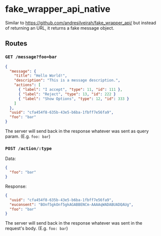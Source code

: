 # fake_wrapper_api_native

Similar to https://github.com/andresilveirah/fake_wrapper_api/ but instead of returning an URL, it returns a fake message object.

## Routes

### `GET /message?foo=bar`

```json
{
  "message": {
    "title": "Hello World!",
    "description": "This is a message description.",
    "actions": [
      { "label": "I accept", "type": 11, "id": 111 },
      { "label": "Reject", "type": 13, "id": 222 }
      { "label": "Show Options", "type": 12, "id": 333 }
    ]
  },
  "uuid": "cfa454f8-635b-43e5-b6ba-1fbff7e56fa9",
  "foo": "bar"
}
```

The server will send back in the response whatever was sent as query param. (E.g. `foo: bar`)

### `POST /action/:type`

Data:
```json
{
  "foo": "bar"
}
```

Response:

```json
{
  "uuid": "cfa454f8-635b-43e5-b6ba-1fbff7e56fa9",
  "euconsent": "BOnf5gkOnf5gkAGABBENCm-AAAAqWADABUADQAUg",
  "foo": "bar"
}
```

The server will send back in the response whatever was sent in the request's body. (E.g. `foo: bar`)
